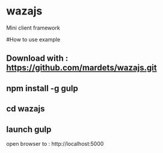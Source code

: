 # wazajs
Mini client framework

#How to use example

Download with : https://github.com/mardets/wazajs.git
-
npm install -g gulp
-
cd wazajs
-
launch gulp
-
open browser to : http://localhost:5000
